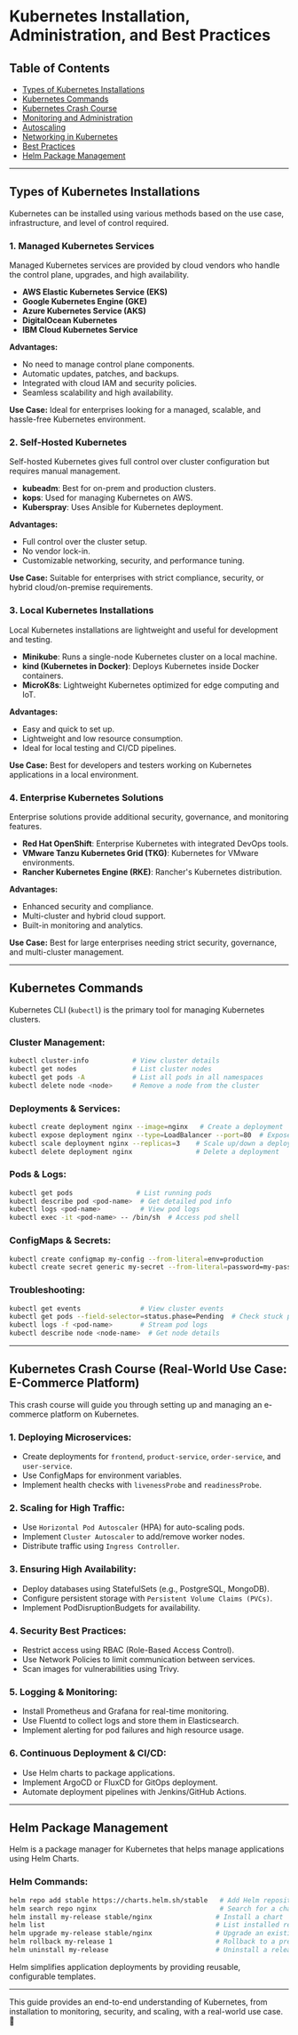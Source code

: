 # Kubernetes Installation, Administration, and Best Practices

## Table of Contents
- [Types of Kubernetes Installations](#types-of-kubernetes-installations)
- [Kubernetes Commands](#kubernetes-commands)
- [Kubernetes Crash Course](#kubernetes-crash-course)
- [Monitoring and Administration](#monitoring-and-administration)
- [Autoscaling](#autoscaling)
- [Networking in Kubernetes](#networking-in-kubernetes)
- [Best Practices](#best-practices)
- [Helm Package Management](#helm-package-management)

---

## Types of Kubernetes Installations
Kubernetes can be installed using various methods based on the use case, infrastructure, and level of control required.

### 1. **Managed Kubernetes Services**
Managed Kubernetes services are provided by cloud vendors who handle the control plane, upgrades, and high availability.
   
   - **AWS Elastic Kubernetes Service (EKS)**
   - **Google Kubernetes Engine (GKE)**
   - **Azure Kubernetes Service (AKS)**
   - **DigitalOcean Kubernetes**
   - **IBM Cloud Kubernetes Service**

   **Advantages:**
   - No need to manage control plane components.
   - Automatic updates, patches, and backups.
   - Integrated with cloud IAM and security policies.
   - Seamless scalability and high availability.
   
   **Use Case:** Ideal for enterprises looking for a managed, scalable, and hassle-free Kubernetes environment.

### 2. **Self-Hosted Kubernetes**
Self-hosted Kubernetes gives full control over cluster configuration but requires manual management.
   
   - **kubeadm**: Best for on-prem and production clusters.
   - **kops**: Used for managing Kubernetes on AWS.
   - **Kuberspray**: Uses Ansible for Kubernetes deployment.

   **Advantages:**
   - Full control over the cluster setup.
   - No vendor lock-in.
   - Customizable networking, security, and performance tuning.
   
   **Use Case:** Suitable for enterprises with strict compliance, security, or hybrid cloud/on-premise requirements.

### 3. **Local Kubernetes Installations**
Local Kubernetes installations are lightweight and useful for development and testing.

   - **Minikube**: Runs a single-node Kubernetes cluster on a local machine.
   - **kind (Kubernetes in Docker)**: Deploys Kubernetes inside Docker containers.
   - **MicroK8s**: Lightweight Kubernetes optimized for edge computing and IoT.

   **Advantages:**
   - Easy and quick to set up.
   - Lightweight and low resource consumption.
   - Ideal for local testing and CI/CD pipelines.
   
   **Use Case:** Best for developers and testers working on Kubernetes applications in a local environment.

### 4. **Enterprise Kubernetes Solutions**
Enterprise solutions provide additional security, governance, and monitoring features.

   - **Red Hat OpenShift**: Enterprise Kubernetes with integrated DevOps tools.
   - **VMware Tanzu Kubernetes Grid (TKG)**: Kubernetes for VMware environments.
   - **Rancher Kubernetes Engine (RKE)**: Rancher's Kubernetes distribution.

   **Advantages:**
   - Enhanced security and compliance.
   - Multi-cluster and hybrid cloud support.
   - Built-in monitoring and analytics.
   
   **Use Case:** Best for large enterprises needing strict security, governance, and multi-cluster management.

---

## Kubernetes Commands
Kubernetes CLI (`kubectl`) is the primary tool for managing Kubernetes clusters.

### Cluster Management:
```sh
kubectl cluster-info           # View cluster details
kubectl get nodes              # List cluster nodes
kubectl get pods -A            # List all pods in all namespaces
kubectl delete node <node>     # Remove a node from the cluster
```

### Deployments & Services:
```sh
kubectl create deployment nginx --image=nginx   # Create a deployment
kubectl expose deployment nginx --type=LoadBalancer --port=80  # Expose a deployment
kubectl scale deployment nginx --replicas=3    # Scale up/down a deployment
kubectl delete deployment nginx                # Delete a deployment
```

### Pods & Logs:
```sh
kubectl get pods                # List running pods
kubectl describe pod <pod-name>  # Get detailed pod info
kubectl logs <pod-name>          # View pod logs
kubectl exec -it <pod-name> -- /bin/sh  # Access pod shell
```

### ConfigMaps & Secrets:
```sh
kubectl create configmap my-config --from-literal=env=production
kubectl create secret generic my-secret --from-literal=password=my-pass
```

### Troubleshooting:
```sh
kubectl get events               # View cluster events
kubectl get pods --field-selector=status.phase=Pending  # Check stuck pods
kubectl logs -f <pod-name>       # Stream pod logs
kubectl describe node <node-name>  # Get node details
```

---

## Kubernetes Crash Course (Real-World Use Case: E-Commerce Platform)
This crash course will guide you through setting up and managing an e-commerce platform on Kubernetes. 

### 1. **Deploying Microservices:**
- Create deployments for `frontend`, `product-service`, `order-service`, and `user-service`.
- Use ConfigMaps for environment variables.
- Implement health checks with `livenessProbe` and `readinessProbe`.

### 2. **Scaling for High Traffic:**
- Use `Horizontal Pod Autoscaler` (HPA) for auto-scaling pods.
- Implement `Cluster Autoscaler` to add/remove worker nodes.
- Distribute traffic using `Ingress Controller`.

### 3. **Ensuring High Availability:**
- Deploy databases using StatefulSets (e.g., PostgreSQL, MongoDB).
- Configure persistent storage with `Persistent Volume Claims (PVCs)`.
- Implement PodDisruptionBudgets for availability.

### 4. **Security Best Practices:**
- Restrict access using RBAC (Role-Based Access Control).
- Use Network Policies to limit communication between services.
- Scan images for vulnerabilities using Trivy.

### 5. **Logging & Monitoring:**
- Install Prometheus and Grafana for real-time monitoring.
- Use Fluentd to collect logs and store them in Elasticsearch.
- Implement alerting for pod failures and high resource usage.

### 6. **Continuous Deployment & CI/CD:**
- Use Helm charts to package applications.
- Implement ArgoCD or FluxCD for GitOps deployment.
- Automate deployment pipelines with Jenkins/GitHub Actions.

---

## Helm Package Management
Helm is a package manager for Kubernetes that helps manage applications using Helm Charts.

### Helm Commands:
```sh
helm repo add stable https://charts.helm.sh/stable   # Add Helm repository
helm search repo nginx                               # Search for a chart
helm install my-release stable/nginx                # Install a chart
helm list                                           # List installed releases
helm upgrade my-release stable/nginx                # Upgrade an existing release
helm rollback my-release 1                          # Rollback to a previous version
helm uninstall my-release                           # Uninstall a release
```

Helm simplifies application deployments by providing reusable, configurable templates.

---

This guide provides an end-to-end understanding of Kubernetes, from installation to monitoring, security, and scaling, with a real-world use case. 🚀

